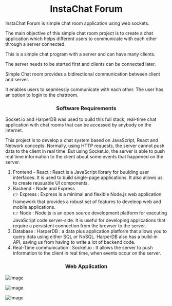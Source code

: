 <h1 align="center">InstaChat Forum</h1>
<p align="left">
</p>

InstaChat Forum is simple chat room application using web sockets.

The main objective of this simple chat room project is to create a chat application which helps different users to communicate with each other through a server connected.

This is a simple chat program with a server and can have many clients.

The server needs to be started first and clients can be connected later.

Simple Chat room provides a bidirectional communication between client and server. 

It enables users to seamlessly communicate with each other. The user has an option to login to the chatroom.

<h3 align="center">Software Requirements</h3>
<p align="left">
</p>

Socket.io and HarperDB was used to build this full stack, real-time chat application with chat rooms that can be accessed by anybody on the internet.

This project is to develop a chat system based on JavaScript, React and Network concepts.
Normally, using HTTP requests, the server cannot push data to the client in real time. But using Socket.io, the server is able to push real time information to the client about some events that happened on the server.

1) Frontend - React : React is a JavaScript library for buulding user interfaces. It is used to build single-page applications. It also allows us to create reusuable UI components.
2) Backend - Node and Express
<br>👉 Express : Express is a minimal and flexible Node.js web application framework that provides a robust set of features to develeop web and mobile applications.
<br>👉 Node : Node.js is an open source development platform for executing JavaScript code server-side. It is useful for developing applications that require a persistent connection from the browser to the server.
3) Database : HarperDB : a data plus application platform that allows you to query data using either SQL or NoSQL. HarperDB also has a build-in API, saving us from having to write a lot of backend code.
4) Real-Time communication : Socket.io : It allows the server to push information to the client in real time, when events occur on the server.

<h3 align="center">Web Application</h3>
<p align="left">
</p>

![image](https://user-images.githubusercontent.com/105263888/204079648-150a9006-1e66-4153-a28d-7c725556b39d.png)

![image](https://user-images.githubusercontent.com/105263888/204079738-440077df-e4fa-46a7-bdd0-227f72b1ea3a.png)

![image](https://user-images.githubusercontent.com/105263888/204079766-727930aa-5d97-4577-83ae-078bb2e3faa0.png)


